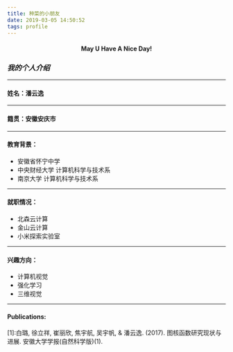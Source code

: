 ```yaml
---
title: 种菜的小朋友
date: 2019-03-05 14:50:52
tags: profile
---
```


#### <center>May U Have A Nice Day!</center>

### *我的个人介绍*
---
#### 姓名：潘云逸
---
#### 籍贯：安徽安庆市
---
#### 教育背景：
- 安徽省怀宁中学
- 中央财经大学 计算机科学与技术系
- 南京大学 计算机科学与技术系
---
#### 就职情况：
- 北森云计算
- 金山云计算
- 小米探索实验室
--- 
#### 兴趣方向：
- 计算机视觉
- 强化学习
- 三维视觉
--- 
#### Publications:
[1]:白璐, 徐立祥, 崔丽欣, 焦宇航, 吴宇帆, & 潘云逸. (2017). 图核函数研究现状与进展. 安徽大学学报(自然科学版)(1).
